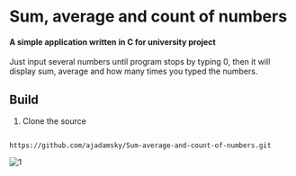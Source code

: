# Sum, average and count of numbers

#### A simple application written in C for university project

Just input several numbers until program stops by typing 0, then it will display sum, average and how many times you typed the numbers. 

## Build

1. Clone the source

```

https://github.com/ajadamsky/Sum-average-and-count-of-numbers.git

```

![1](https://user-images.githubusercontent.com/45263429/58494058-8a6b7b80-8174-11e9-851c-7521861dca1a.png)

